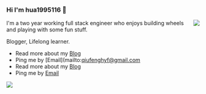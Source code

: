 ### Hi I'm hua1995116 👋


<img align="right" src="https://github-readme-stats.vercel.app/api?username=hua1995116&show_icons=true&icon_color=0366d6&text_color=24292e&bg_color=ffffff&hide_title=true" />

I'm a two year working full stack engineer who enjoys building wheels and playing with some fun stuff.

Blogger, Lifelong learner. 

- Read more about my [Blog](https://qiufeng.blue/)
- Ping me by [Email](mailto:qiufenghyf@gmail.com
- Read more about my [Blog](https://qiufeng.blue/)
- Ping me by [Email](mailto:qiufenghyf@gmail.com)


<p>
    <a href="https://wangchujiang.com/">
      <img src="https://github-profile-trophy.vercel.app/?username=hua1995116&theme=flat&title=Stars,Followers,Commit,MultiLanguage&margin-w=5&row=1&column=4" />
    </a>
</p>

